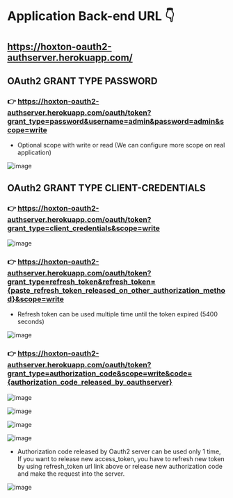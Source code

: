 # Application Back-end URL 👇
## https://hoxton-oauth2-authserver.herokuapp.com/

## OAuth2 GRANT TYPE PASSWORD

### 👉 https://hoxton-oauth2-authserver.herokuapp.com/oauth/token?grant_type=password&username=admin&password=admin&scope=write

* Optional scope with write or read (We can configure more scope on real application)

![image](https://user-images.githubusercontent.com/71564211/147980887-bc0d81c8-f306-4ed0-bb05-a5b13cf14a99.png)

## OAuth2 GRANT TYPE CLIENT-CREDENTIALS

### 👉 https://hoxton-oauth2-authserver.herokuapp.com/oauth/token?grant_type=client_credentials&scope=write

![image](https://user-images.githubusercontent.com/71564211/147980999-69b081da-fc9a-445b-a425-618cbea3f40c.png)


### 👉 https://hoxton-oauth2-authserver.herokuapp.com/oauth/token?grant_type=refresh_token&refresh_token={paste_refresh_token_released_on_other_authorization_method}&scope=write

* Refresh token can be used multiple time until the token expired (5400 seconds)

![image](https://user-images.githubusercontent.com/71564211/147981203-371fd29c-ccfe-4351-874f-ff32e59ebbac.png)

### 👉 https://hoxton-oauth2-authserver.herokuapp.com/oauth/token?grant_type=authorization_code&scope=write&code={authorization_code_released_by_oauthserver}


![image](https://user-images.githubusercontent.com/71564211/147981533-06993eb7-15a6-417f-a0a3-f6762fb6db63.png)

![image](https://user-images.githubusercontent.com/71564211/147981569-53e58ab2-9898-4210-ae8f-8e061cacb19c.png)

![image](https://user-images.githubusercontent.com/71564211/147981607-baf586e1-38e0-40d3-b27b-afb48e4a4eb1.png)

![image](https://user-images.githubusercontent.com/71564211/147981660-7c04a1b8-3de8-4b0b-a02a-18e147c589b8.png)

* Authorization code released by Oauth2 server can be used only 1 time, If you want to release new access_token, you have to refresh new token by using refresh_token url link above or release new authorization code and make the request into the server.

![image](https://user-images.githubusercontent.com/71564211/147981843-1d0a7c12-92bc-423b-9dc7-c5b31bca2289.png)



